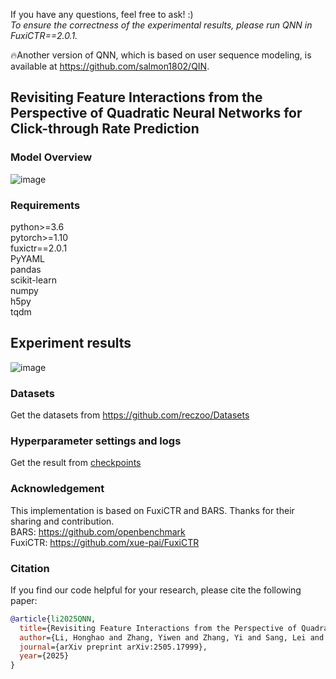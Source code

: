 If you have any questions, feel free to ask!  :)  
*To ensure the correctness of the experimental results, please run QNN in FuxiCTR==2.0.1.*

🔥Another version of QNN, which is based on user sequence modeling, is available at https://github.com/salmon1802/QIN.

## Revisiting Feature Interactions from the Perspective of Quadratic Neural Networks for Click-through Rate Prediction

### Model Overview
![image](https://github.com/user-attachments/assets/0dfa50ce-db90-4abc-8e54-d7639f649545)

### Requirements
python>=3.6  
pytorch>=1.10  
fuxictr==2.0.1  
PyYAML  
pandas  
scikit-learn  
numpy  
h5py  
tqdm  

## Experiment results
![image](https://github.com/user-attachments/assets/fa6ce700-bc7e-4f0d-a49c-941d53a066e8)


### Datasets
Get the datasets from https://github.com/reczoo/Datasets

### Hyperparameter settings and logs
Get the result from [checkpoints](https://github.com/salmon1802/QNN/tree/main/checkpoints)

### Acknowledgement
This implementation is based on FuxiCTR and BARS. Thanks for their sharing and contribution.  
BARS: https://github.com/openbenchmark  
FuxiCTR: https://github.com/xue-pai/FuxiCTR

### Citation
If you find our code helpful for your research, please cite the following paper:

```bibtex
@article{li2025QNN,
  title={Revisiting Feature Interactions from the Perspective of Quadratic Neural Networks for Click-through Rate Prediction},
  author={Li, Honghao and Zhang, Yiwen and Zhang, Yi and Sang, Lei and Zhu, Jieming},
  journal={arXiv preprint arXiv:2505.17999},
  year={2025}
}
```

